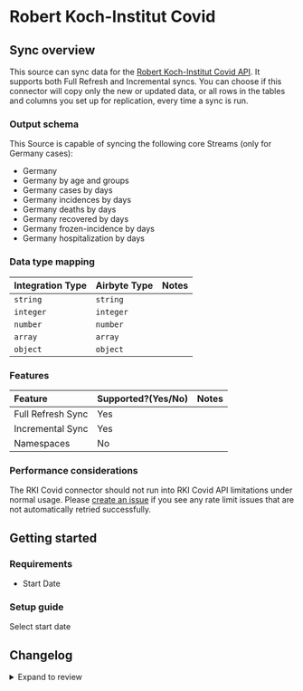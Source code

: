 # Robert Koch-Institut Covid

## Sync overview

This source can sync data for the [Robert Koch-Institut Covid API](https://api.corona-zahlen.org/). It supports both Full Refresh and Incremental syncs. You can choose if this connector will copy only the new or updated data, or all rows in the tables and columns you set up for replication, every time a sync is run.

### Output schema

This Source is capable of syncing the following core Streams (only for Germany cases):

- Germany
- Germany by age and groups
- Germany cases by days
- Germany incidences by days
- Germany deaths by days
- Germany recovered by days
- Germany frozen-incidence by days
- Germany hospitalization by days

### Data type mapping

| Integration Type | Airbyte Type | Notes |
| :--------------- | :----------- | :---- |
| `string`         | `string`     |       |
| `integer`        | `integer`    |       |
| `number`         | `number`     |       |
| `array`          | `array`      |       |
| `object`         | `object`     |       |

### Features

| Feature           | Supported?\(Yes/No\) | Notes |
| :---------------- | :------------------- | :---- |
| Full Refresh Sync | Yes                  |       |
| Incremental Sync  | Yes                  |       |
| Namespaces        | No                   |       |

### Performance considerations

The RKI Covid connector should not run into RKI Covid API limitations under normal usage. Please [create an issue](https://github.com/airbytehq/airbyte/issues) if you see any rate limit issues that are not automatically retried successfully.

## Getting started

### Requirements

- Start Date

### Setup guide

Select start date

## Changelog

<details>
  <summary>Expand to review</summary>

| Version | Date       | Pull Request                                             | Subject                            |
| :------ | :--------- | :------------------------------------------------------- | :--------------------------------- |
| 0.1.30 | 2025-01-11 | [51297](https://github.com/airbytehq/airbyte/pull/51297) | Update dependencies |
| 0.1.29 | 2024-12-28 | [50707](https://github.com/airbytehq/airbyte/pull/50707) | Update dependencies |
| 0.1.28 | 2024-12-21 | [50237](https://github.com/airbytehq/airbyte/pull/50237) | Update dependencies |
| 0.1.27 | 2024-12-14 | [49724](https://github.com/airbytehq/airbyte/pull/49724) | Update dependencies |
| 0.1.26 | 2024-12-12 | [49099](https://github.com/airbytehq/airbyte/pull/49099) | Update dependencies |
| 0.1.25 | 2024-11-25 | [48677](https://github.com/airbytehq/airbyte/pull/48677) | Starting with this version, the Docker image is now rootless. Please note that this and future versions will not be compatible with Airbyte versions earlier than 0.64 |
| 0.1.24 | 2024-10-29 | [47083](https://github.com/airbytehq/airbyte/pull/47083) | Update dependencies |
| 0.1.23 | 2024-10-12 | [46791](https://github.com/airbytehq/airbyte/pull/46791) | Update dependencies |
| 0.1.22 | 2024-10-05 | [46495](https://github.com/airbytehq/airbyte/pull/46495) | Update dependencies |
| 0.1.21 | 2024-09-28 | [46123](https://github.com/airbytehq/airbyte/pull/46123) | Update dependencies |
| 0.1.20 | 2024-09-21 | [45833](https://github.com/airbytehq/airbyte/pull/45833) | Update dependencies |
| 0.1.19 | 2024-09-14 | [45478](https://github.com/airbytehq/airbyte/pull/45478) | Update dependencies |
| 0.1.18 | 2024-09-07 | [45284](https://github.com/airbytehq/airbyte/pull/45284) | Update dependencies |
| 0.1.17 | 2024-08-31 | [44993](https://github.com/airbytehq/airbyte/pull/44993) | Update dependencies |
| 0.1.16 | 2024-08-24 | [44639](https://github.com/airbytehq/airbyte/pull/44639) | Update dependencies |
| 0.1.15 | 2024-08-17 | [44290](https://github.com/airbytehq/airbyte/pull/44290) | Update dependencies |
| 0.1.14 | 2024-08-10 | [43557](https://github.com/airbytehq/airbyte/pull/43557) | Update dependencies |
| 0.1.13 | 2024-08-03 | [43070](https://github.com/airbytehq/airbyte/pull/43070) | Update dependencies |
| 0.1.12 | 2024-07-27 | [42707](https://github.com/airbytehq/airbyte/pull/42707) | Update dependencies |
| 0.1.11 | 2024-07-20 | [42377](https://github.com/airbytehq/airbyte/pull/42377) | Update dependencies |
| 0.1.10 | 2024-07-13 | [41824](https://github.com/airbytehq/airbyte/pull/41824) | Update dependencies |
| 0.1.9 | 2024-07-10 | [41472](https://github.com/airbytehq/airbyte/pull/41472) | Update dependencies |
| 0.1.8 | 2024-07-09 | [41134](https://github.com/airbytehq/airbyte/pull/41134) | Update dependencies |
| 0.1.7 | 2024-07-06 | [40927](https://github.com/airbytehq/airbyte/pull/40927) | Update dependencies |
| 0.1.6 | 2024-06-25 | [40449](https://github.com/airbytehq/airbyte/pull/40449) | Update dependencies |
| 0.1.5 | 2024-06-22 | [39980](https://github.com/airbytehq/airbyte/pull/39980) | Update dependencies |
| 0.1.4 | 2024-06-06 | [39294](https://github.com/airbytehq/airbyte/pull/39294) | [autopull] Upgrade base image to v1.2.2 |
| 0.1.3 | 2024-05-20 | [38434](https://github.com/airbytehq/airbyte/pull/38434) | [autopull] base image + poetry + up_to_date |
| 0.1.2 | 2022-08-25 | [15667](https://github.com/airbytehq/airbyte/pull/15667) | Add message when no data available |
| 0.1.1 | 2022-05-30 | [11732](https://github.com/airbytehq/airbyte/pull/11732) | Fix docs |
| 0.1.0 | 2022-05-30 | [11732](https://github.com/airbytehq/airbyte/pull/11732) | Initial Release |

</details>
